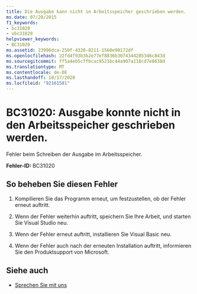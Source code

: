 ```yaml
---
title: Die Ausgabe kann nicht in Arbeitsspeicher geschrieben werden.
ms.date: 07/20/2015
f1_keywords:
- bc31020
- vbc31020
helpviewer_keywords:
- BC31020
ms.assetid: 23996dca-250f-4320-8211-1560e90172df
ms.openlocfilehash: 22fd4f93b3b2e77ef8836b3074344285346c843d
ms.sourcegitcommit: ff5a4eb5cffbcac9521bc44a907a118cd7e8638d
ms.translationtype: MT
ms.contentlocale: de-DE
ms.lasthandoff: 10/17/2020
ms.locfileid: "92161581"
---
```

# <a name="bc31020-unable-to-write-output-to-memory"></a>BC31020: Ausgabe konnte nicht in den Arbeitsspeicher geschrieben werden.

Fehler beim Schreiben der Ausgabe im Arbeitsspeicher.

 **Fehler-ID:** BC31020

## <a name="to-correct-this-error"></a>So beheben Sie diesen Fehler

1. Kompilieren Sie das Programm erneut, um festzustellen, ob der Fehler erneut auftritt.

2. Wenn der Fehler weiterhin auftritt, speichern Sie Ihre Arbeit, und starten Sie Visual Studio neu.

3. Wenn der Fehler erneut auftritt, installieren Sie Visual Basic neu.

4. Wenn der Fehler auch nach der erneuten Installation auftritt, informieren Sie den Produktsupport von Microsoft.

## <a name="see-also"></a>Siehe auch

- [Sprechen Sie mit uns](/visualstudio/ide/feedback-options)
